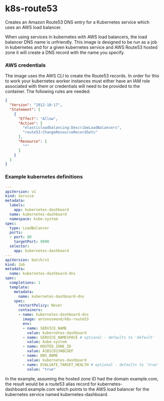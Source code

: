 # k8s-route53
Creates an Amazon Route53 DNS entry for a Kubernetes service which uses an AWS load balancer.

When using services in kubernetes with AWS load balancers, the load balancer DNS name is unfriendly.
This image is designed to be run as a job in kubernetes and for a given kubernetes service and AWS Route53 hosted zone it will create a DNS record with the name you specify.

### AWS credentials
The image uses the AWS CLI to create the Route53 records. In order for this to work your kubernetes worker instances must either have an IAM role associated with them or credentials will need to be provided to the container. The following rules are needed:
```json
{
  "Version": "2012-10-17",
  "Statement": [
    {
      "Effect": "Allow",
      "Action": [
        "elasticloadbalancing:DescribeLoadBalancers",
        "route53:ChangeResourceRecordSets"
      ],
      "Resource": [
        "*"
      ]
    }
  ]
}
```

### Example kubernetes definitions
```yaml
---
apiVersion: v1
kind: Service
metadata:
  labels:
    app: kubernetes-dashboard
  name: kubernetes-dashboard
  namespace: kube-system
spec:
  type: LoadBalancer
  ports:
  - port: 80
    targetPort: 9090
  selector:
    app: kubernetes-dashboard
---
apiVersion: batch/v1
kind: Job
metadata:
  name: kubernetes-dashboard-dns
spec:
  completions: 1
  template:
    metadata:
      name: kubernetes-dashboard-dns
    spec:
      restartPolicy: Never
      containers:
      - name: kubernetes-dashboard-dns
        image: antonosmond/k8s-route53
        env:
        - name: SERVICE_NAME
          value: kubernetes-dashboard          
        - name: SERVICE_NAMESPACE # optional - defaults to 'default'
          value: kube-system
        - name: HOSTED_ZONE_ID
          value: A1B1CD23ABCDEF
        - name: DNS_NAME
          value: kubernetes-dashboard
        - name: EVALUATE_TARGET_HEALTH # optional - defaults to 'true'
          value: "true"
```

In the example, assuming the hosted zone ID had the domain example.com, the result would be a route53 alias record for kubernetes-dashboard.example.com which points to the AWS load balancer for the kubernetes service named kubernetes-dashboard.
